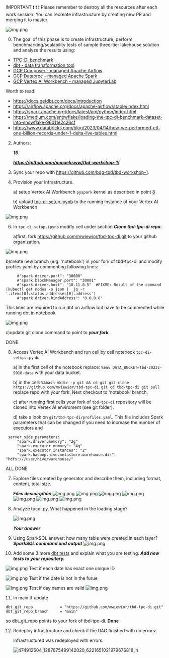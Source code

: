 IMPORTANT ❗ ❗ ❗ Please remember to destroy all the resources after each work session. You can recreate infrastructure by creating new PR and merging it to master.

![img.png](doc/figures/destroy.png)

0. The goal of this phase is to create infrastructure, perform benchmarking/scalability tests of sample three-tier lakehouse solution and analyze the results using:
* [TPC-DI benchmark](https://www.tpc.org/tpcdi/)
* [dbt - data transformation tool](https://www.getdbt.com/)
* [GCP Composer - managed Apache Airflow](https://cloud.google.com/composer?hl=pl)
* [GCP Dataproc - managed Apache Spark](https://spark.apache.org/)
* [GCP Vertex AI Workbench - managed JupyterLab](https://cloud.google.com/vertex-ai-notebooks?hl=pl)

Worth to read:
* https://docs.getdbt.com/docs/introduction
* https://airflow.apache.org/docs/apache-airflow/stable/index.html
* https://spark.apache.org/docs/latest/api/python/index.html
* https://medium.com/snowflake/loading-the-tpc-di-benchmark-dataset-into-snowflake-96011e2c26cf
* https://www.databricks.com/blog/2023/04/14/how-we-performed-etl-one-billion-records-under-1-delta-live-tables.html

2. Authors:

   ***15***

   ***https://github.com/macieksww/tbd-workshop-1/***

3. Sync your repo with https://github.com/bdg-tbd/tbd-workshop-1.

4. Provision your infrastructure.

    a) setup Vertex AI Workbench `pyspark` kernel as described in point [8](https://github.com/bdg-tbd/tbd-workshop-1/tree/v1.0.32#project-setup)

    b) upload [tpc-di-setup.ipynb](https://github.com/bdg-tbd/tbd-workshop-1/blob/v1.0.36/notebooks/tpc-di-setup.ipynb) to 
the running instance of your Vertex AI Workbench

![img.png](doc/figures/tpc_di_setup.png)


6. In `tpc-di-setup.ipynb` modify cell under section ***Clone tbd-tpc-di repo***:

   a)first, fork https://github.com/mwiewior/tbd-tpc-di.git to your github organization.

  ![img.png](https://github.com/macieksww/tbd-workshop-1/blob/master/doc/figures/notebbok_branch_create.png?raw=true)

   b)create new branch (e.g. 'notebook') in your fork of tbd-tpc-di and modify profiles.yaml by commenting following lines:
   ```  
        #"spark.driver.port": "30000"
        #"spark.blockManager.port": "30001"
        #"spark.driver.host": "10.11.0.5"  #FIXME: Result of the command (kubectl get nodes -o json |  jq -r '.items[0].status.addresses[0].address')
        #"spark.driver.bindAddress": "0.0.0.0"
   ```
   This lines are required to run dbt on airflow but have to be commented while running dbt in notebook.

   ![img.png](doc/figures/notebook_branch_comment_lines.png)

   c)update git clone command to point to ***your fork***.

 DONE


8. Access Vertex AI Workbench and run cell by cell notebook `tpc-di-setup.ipynb`.

    a) in the first cell of the notebook replace: `%env DATA_BUCKET=tbd-2023z-9910-data` with your data bucket.


   b) in the cell:
         ```%%bash
         mkdir -p git && cd git
         git clone https://github.com/mwiewior/tbd-tpc-di.git
         cd tbd-tpc-di
         git pull
         ```
      replace repo with your fork. Next checkout to 'notebook' branch.
   
    c) after running first cells your fork of `tbd-tpc-di` repository will be cloned into Vertex AI  enviroment (see git folder).

    d) take a look on `git/tbd-tpc-di/profiles.yaml`. This file includes Spark parameters that can be changed if you need to increase the number of executors and
  ```
   server_side_parameters:
       "spark.driver.memory": "2g"
       "spark.executor.memory": "4g"
       "spark.executor.instances": "2"
       "spark.hadoop.hive.metastore.warehouse.dir": "hdfs:///user/hive/warehouse/"
  ```

ALL DONE


7. Explore files created by generator and describe them, including format, content, total size.

   ***Files desccription***
   ![img.png](doc/figures/table_generation_1.png)
   ![img.png](doc/figures/table_generation_2.png)
   ![img.png](doc/figures/table_generation_3.png)
   ![img.png](doc/figures/tpd_di_files_created.png)
   ![img.png](doc/figures/generated_batch_list_1.png)
   ![img.png](doc/figures/generated_batch_list_2.png)
   ![img.png](doc/figures/generated_batch_list_3.png)

8. Analyze tpcdi.py. What happened in the loading stage?

    ![img.png](doc/figures/tpcdi.png)

   ***Your answer***

9. Using SparkSQL answer: how many table were created in each layer?
   ***SparkSQL command and output***
   ![img.png](doc/figures/task_9_phase2.png)


11. Add some 3 more [dbt tests](https://docs.getdbt.com/docs/build/tests) and explain what you are testing. ***Add new tests to your repository.***

   ![img.png](doc/figures/dbt_test_1.png)
  Test if each date has exact one unique ID

   ![img.png](doc/figures/dbt_test_2.png)
  Test if the date is not in the furue

   ![img.png](doc/figures/dbt_test_3.png)
    Test if day names are valid
   ![img.png](https://github.com/macieksww/tbd-workshop-1/blob/master/doc/figures/dbt_tests_passed.png)

11. In main.tf update
   ```
   dbt_git_repo            = "https://github.com/mwiewior/tbd-tpc-di.git"
   dbt_git_repo_branch     = "main"
   ```
   so dbt_git_repo points to your fork of tbd-tpc-di. 
**Done**

12. Redeploy infrastructure and check if the DAG finished with no errors:
    
    Infrastructured was redeployed with errors:

    ![474912604_1287875499142020_6221651021979676818_n](https://github.com/user-attachments/assets/e94c5e56-124f-4ee6-bf71-f3963a1d3487)

